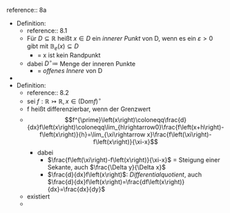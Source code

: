 reference:: 8a

- Definition:
	- reference:: 8.1
	- Für $D\subseteq\mathbb{R}$ heißt $x\in D$ ein *innerer Punkt* von D, wenn es ein $\varepsilon>0$ gibt mit $\mathbb{B}_{e}\left(x\right)\subseteq D$
		- = x ist kein Randpunkt
	- dabei $D^{\circ}\coloneqq$ Menge der inneren Punkte
		- = *offenes Innere* von D
-
- Definition:
	- reference:: 8.2
	- sei $f:\mathbb{R}\rightarrowtail\mathbb{R},x\in\left(\text{Dom}f\right)^{\circ}$
	- f heißt differenzierbar, wenn der Grenzwert
	- $$f^{\prime}\left(x\right)\coloneqq\frac{d}{dx}f\left(x\right)\coloneqq\lim_{h\rightarrow0}\frac{f\left(x+h\right)-f\left(x\right)}{h}=\lim_{\xi\rightarrow x}\frac{f\left(\xi\right)-f\left(x\right)}{\xi-x}$$
		- dabei
			- $\frac{f\left(\xi\right)-f\left(x\right)}{\xi-x}$ = Steigung einer Sekante, auch $\frac{\Delta y}{\Delta x}$
			- $\frac{d}{dx}f\left(x\right)$: *Differentialquotient*, auch $\frac{d}{dx}f\left(x\right)=\frac{df\left(x\right)}{dx}=\frac{dx}{dy}$
	- existiert
	- <text>